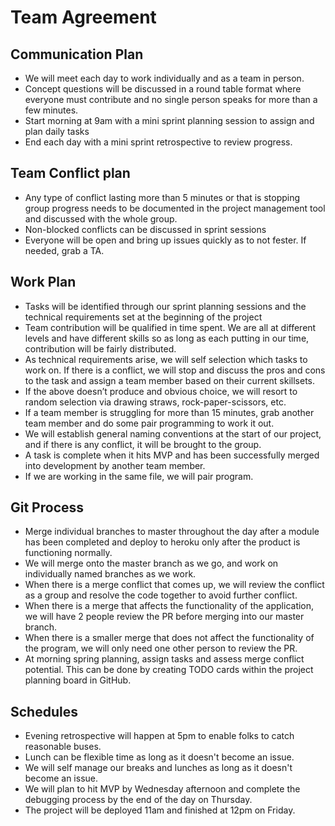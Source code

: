 # Team Agreement

## Communication Plan
* We will meet each day to work individually and as a team in person.
* Concept questions will be discussed in a round table format where everyone must contribute and no single person speaks for more than a few minutes.
* Start morning at 9am with a mini sprint planning session to assign and plan daily tasks
* End each day with a mini sprint retrospective to review progress.

## Team Conflict plan
* Any type of conflict lasting more than 5 minutes or that is stopping group progress needs to be documented in the project management tool and discussed with the whole group. 
* Non-blocked conflicts can be discussed in sprint sessions
* Everyone will be open and bring up issues quickly as to not fester. If needed, grab a TA.

## Work Plan
* Tasks will be identified through our sprint planning sessions and the technical requirements set at the beginning of the project
* Team contribution will be qualified in time spent. We are all at different levels and have different skills so as long as each putting in our time, contribution will be fairly distributed.
* As technical requirements arise, we will self selection which tasks to work on. If there is a conflict, we will stop and discuss the pros and cons to the task and assign a team member based on their current skillsets.
* If the above doesn’t produce and obvious choice, we will resort to random selection via drawing straws, rock-paper-scissors, etc.
* If a team member is struggling for more than 15 minutes, grab another team member and do some pair programming to work it out.
* We will establish general naming conventions at the start of our project, and if there is any conflict, it will be brought to the group.
* A task is complete when it hits MVP and has been successfully merged into development by another team member.
* If we are working in the same file, we will pair program.

## Git Process
* Merge individual branches to master throughout the day after a module has been completed and deploy to heroku only after the product is functioning normally.
* We will merge onto the master branch as we go, and work on individually named branches as we work.
* When there is a merge conflict that comes up, we will review the conflict as a group and resolve the code together to avoid further conflict.
* When there is a merge that affects the functionality of the application, we will have 2 people review the PR before merging into our master branch.
* When there is a smaller merge that does not affect the functionality of the program, we will only need one other person to review the PR.
* At morning spring planning, assign tasks and assess merge conflict potential. This can be done by creating TODO cards within the project planning board in GitHub.

## Schedules
* Evening retrospective will happen at 5pm to enable folks to catch reasonable buses.
* Lunch can be flexible time as long as it doesn't become an issue.
* We will self manage our breaks and lunches as long as it doesn't become an issue.
* We will plan to hit MVP by Wednesday afternoon and complete the debugging process by the end of the day on Thursday.
* The project will be deployed 11am and finished at 12pm on Friday.
